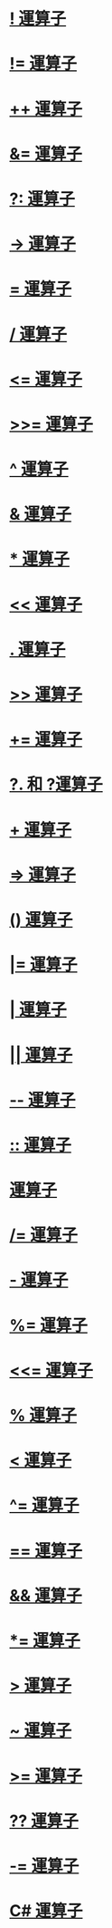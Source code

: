 # [! 運算子](logical-negation-operator.md)
# [!= 運算子](not-equal-operator.md)
# [++ 運算子](increment-operator.md)
# [&= 運算子](and-assignment-operator.md)
# [?: 運算子](conditional-operator.md)
# [-> 運算子](dereference-operator.md)
# [= 運算子](assignment-operator.md)
# [/ 運算子](division-operator.md)
# [<= 運算子](less-than-equal-operator.md)
# [>>= 運算子](right-shift-assignment-operator.md)
# [^ 運算子](xor-operator.md)
# [& 運算子](and-operator.md)
# [* 運算子](multiplication-operator.md)
# [<< 運算子](left-shift-operator.md)
# [. 運算子](member-access-operator.md)
# [>> 運算子](right-shift-operator.md)
# [+= 運算子](addition-assignment-operator.md)
# [?. 和 ?運算子](null-conditional-operators.md)
# [+ 運算子](addition-operator.md)
# [=> 運算子](lambda-operator.md)
# [() 運算子](invocation-operator.md)
# [|= 運算子](or-assignment-operator.md)
# [| 運算子](or-operator.md)
# [|| 運算子](conditional-or-operator.md)
# [-- 運算子](decrement-operator.md)
# [:: 運算子](namespace-alias-qualifer.md)
# [運算子](index-operator.md)
# [/= 運算子](subtraction-assignment-operator.md)
# [- 運算子](subtraction-operator.md)
# [%= 運算子](modulus-assignment-operator.md)
# [<<= 運算子](left-shift-assignment-operator.md)
# [% 運算子](modulus-operator.md)
# [< 運算子](less-than-operator.md)
# [^= 運算子](xor-assignment-operator.md)
# [== 運算子](equality-comparison-operator.md)
# [&& 運算子](conditional-and-operator.md)
# [*= 運算子](multiplication-assignment-operator.md)
# [> 運算子](greater-than-operator.md)
# [~ 運算子](bitwise-complement-operator.md)
# [>= 運算子](greater-than-equal-operator.md)
# [?? 運算子](null-conditional-operator.md)
# [-= 運算子](subtraction-assignment-operator-1.md)
# [C# 運算子](index.md)

